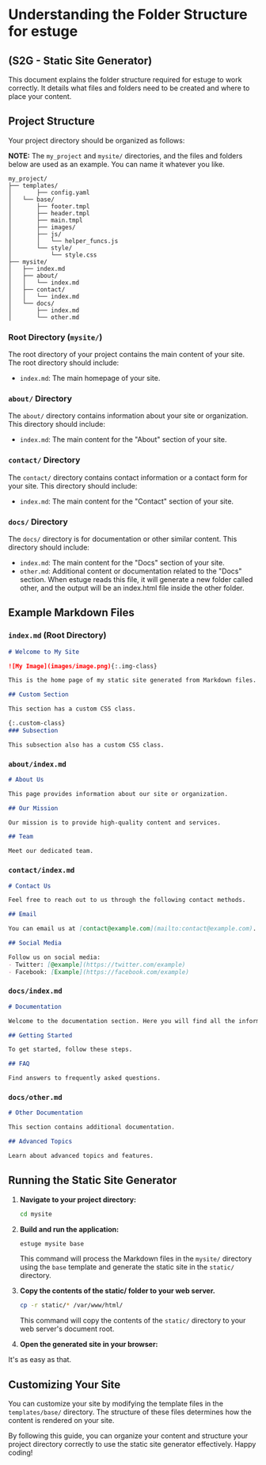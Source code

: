 # Understanding the Folder Structure for estuge 
## (S2G - Static Site Generator)

This document explains the folder structure required for estuge to work correctly. It details what files and folders need to be created and where to place your content.

## Project Structure

Your project directory should be organized as follows:

**NOTE:** The `my_project` and `mysite/` directories, and the files and folders below are used as an example. You can name it whatever you like.

```
my_project/
├── templates/
│       ├── config.yaml
│   └── base/
│       ├── footer.tmpl
│       ├── header.tmpl
│       ├── main.tmpl
│       ├── images/
│       ├── js/
│       │   └── helper_funcs.js
│       └── style/
│           └── style.css
├── mysite/
│   ├── index.md
│   ├── about/
│   │   └── index.md
│   ├── contact/
│   │   └── index.md
│   └── docs/
│       ├── index.md
│       └── other.md
```

### Root Directory (`mysite/`)

The root directory of your project contains the main content of your site. The root directory should include:

- `index.md`: The main homepage of your site.

### `about/` Directory

The `about/` directory contains information about your site or organization. This directory should include:

- `index.md`: The main content for the "About" section of your site.

### `contact/` Directory

The `contact/` directory contains contact information or a contact form for your site. This directory should include:

- `index.md`: The main content for the "Contact" section of your site.

### `docs/` Directory

The `docs/` directory is for documentation or other similar content. This directory should include:

- `index.md`: The main content for the "Docs" section of your site.
- `other.md`: Additional content or documentation related to the "Docs" section.  When estuge  reads this file, it will generate a new folder called other, and the output will be an index.html file inside the other folder.

## Example Markdown Files

### `index.md` (Root Directory)

```markdown
# Welcome to My Site

![My Image](images/image.png){:.img-class}

This is the home page of my static site generated from Markdown files.

## Custom Section

This section has a custom CSS class.

{:.custom-class}
### Subsection

This subsection also has a custom CSS class.
```

### `about/index.md`

```markdown
# About Us

This page provides information about our site or organization.

## Our Mission

Our mission is to provide high-quality content and services.

## Team

Meet our dedicated team.
```

### `contact/index.md`

```markdown
# Contact Us

Feel free to reach out to us through the following contact methods.

## Email

You can email us at [contact@example.com](mailto:contact@example.com).

## Social Media

Follow us on social media:
- Twitter: [@example](https://twitter.com/example)
- Facebook: [Example](https://facebook.com/example)
```

### `docs/index.md`

```markdown
# Documentation

Welcome to the documentation section. Here you will find all the information you need to use our site or service.

## Getting Started

To get started, follow these steps.

## FAQ

Find answers to frequently asked questions.
```

### `docs/other.md`

```markdown
# Other Documentation

This section contains additional documentation.

## Advanced Topics

Learn about advanced topics and features.
```

## Running the Static Site Generator

1. **Navigate to your project directory:**

    ```bash
    cd mysite
    ```

2. **Build and run the application:**

    ```bash
    estuge mysite base
    ```

    This command will process the Markdown files in the `mysite/` directory using the `base` template and generate the static site in the `static/` directory.

3. **Copy the contents of the static/ folder to your web server.**

    ```bash
    cp -r static/* /var/www/html/
    ```

    This command will copy the contents of the `static/` directory to your web server's document root.

4. **Open the generated site in your browser:**

It's as easy as that.


## Customizing Your Site

You can customize your site by modifying the template files in the `templates/base/` directory. The structure of these files determines how the content is rendered on your site.

By following this guide, you can organize your content and structure your project directory correctly to use the static site generator effectively. Happy coding!
